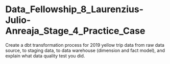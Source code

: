 # Data_Fellowship_8_Laurenzius-Julio-Anreaja_Stage_4_Practice_Case
Create a dbt transformation process for 2019 yellow trip data from raw data source, to staging data, to data warehouse (dimension and fact model), and explain what data quality test you did.

